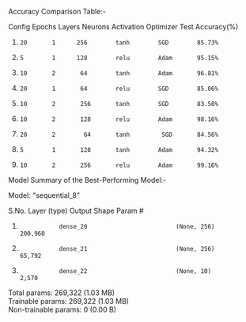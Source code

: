 Accuracy Comparison Table:-


Config  Epochs  Layers  Neurons  Activation  Optimizer  Test Accuracy(%)
1)     20       1      256        tanh        SGD        85.73%
2)     5        1      128        relu        Adam       95.15%
3)     10       2       64        tanh        Adam       96.81%
4)     20       1       64        relu        SGD        85.06%
5)     10       2       256       tanh        SGD        83.50%
6)     10       2       128       relu        Adam       98.16%
7)     20       2        64       tanh         SGD       84.56%
8)     5        1       128       tanh        Adam       94.32%
9)     10       2       256       relu        Adam       99.16%



Model Summary of the Best-Performing Model:-

Model: "sequential_8"

S.No.            Layer (type)                      Output Shape                   Param # 

  1)                dense_20                         (None, 256)                   200,960
  2)                dense_21                         (None, 256)                   65,792
  3)                dense_22                         (None, 10)                    2,570

Total params: 269,322 (1.03 MB)\
Trainable params: 269,322 (1.03 MB)\
Non-trainable params: 0 (0.00 B)

